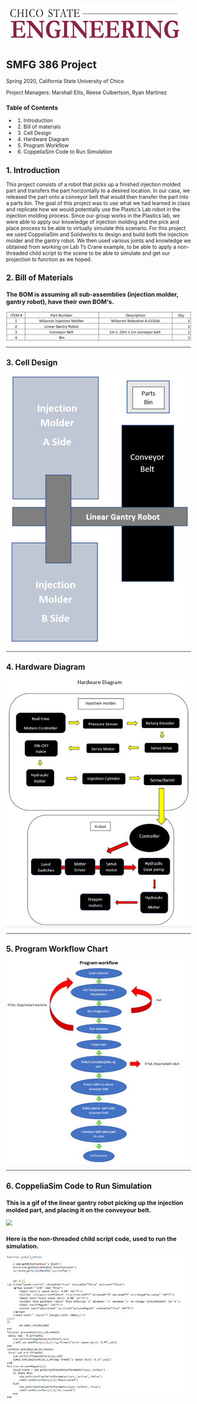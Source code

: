 ![](chicostateeng.png)

# SMFG 386 Project

Spring 2020, California State University of Chico

Project Managers: Marshall Ellis, Reese Culbertson, Ryan Martinez 

### Table of Contents
- 1. Introduction
- 2. Bill of materials
- 3. Cell Design
- 4. Hardware Diagram
- 5. Program Workflow
- 6. CoppeliaSim Code to Run Simulation


## 1. Introduction
This project consists of a robot that picks up a finished injection molded part and transfers the part horizontally to a desired location. In our case, we released the part onto a conveyor belt that would then transfer the part into a parts bin. The goal of this project was to use what we had learned in class and replicate how we would potentially use the Plastic’s Lab robot in the injection molding process. Since our group works in the Plastics lab, we were able to apply our knowledge of injection molding and the pick and place process to be able to virtually simulate this scenario. For this project we used CoppeliaSim and Solidworks to design and build both the injection molder and the gantry robot. We then used various joints and knowledge we obtained from working on Lab 1’s Crane example, to be able to apply a non-threaded child script to the scene to be able to simulate and get our projection to function as we hoped. 

## 2. Bill of Materials

### The BOM is assuming all sub-assemblies (injection molder, gantry robot), have their own BOM's.
![](bompic.png)

----------------------------------------------------------------------------------
## 3. Cell Design

![](Cell_dsign.png)

-----------------------------------------------------------------------------------------------------
## 4. Hardware Diagram

![](hdwr_Diag.png) 

-----------------------------------------------------------------------------------------------------

## 5. Program Workflow Chart

![](Prog_Workflow.png)

--------------------------------------------------

## 6. CoppeliaSim Code to Run Simulation

### This is a gif of the linear gantry robot picking up the injection molded part, and placing it on the conveyour belt.
![](Gifofsim.gif)

### Here is the non-threaded child script code, used to run the simulation. 
![](coppelia.code.sim.png)
